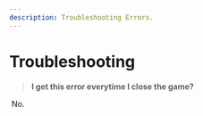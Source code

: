 ```yaml
---
description: Troubleshooting Errors.
---
```


# Troubleshooting

> **I get this error everytime I close the game?**

&#x20;⁠ No.


